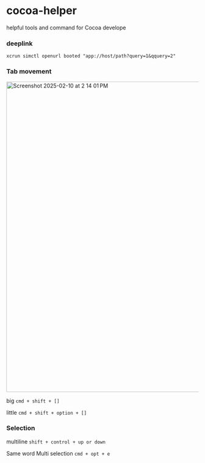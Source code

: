 # cocoa-helper
helpful tools and command for Cocoa develope

### deeplink

`xcrun simctl openurl booted "app://host/path?query=1&qquery=2"`

### Tab movement 
<img width="812" alt="Screenshot 2025-02-10 at 2 14 01 PM" src="https://github.com/user-attachments/assets/8cfdf43d-bcde-4393-a8e1-67cfc3e05bbe" />

big
`cmd + shift + []`

little
`cmd + shift + option + []`

### Selection
multiline
`shift + control + up or down`

Same word Multi selection
`cmd + opt + e`






